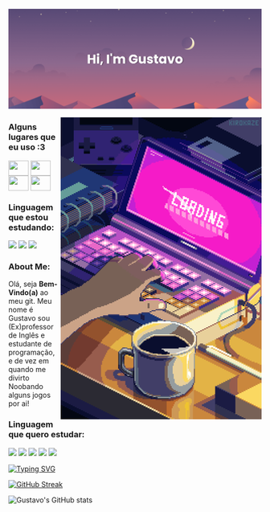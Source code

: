![MasterHead](banner.png)

<img align="right" alt="coding" width=400 src="git.gif">

<h3 align="left">Alguns lugares que eu uso :3</h3>
<p align="left">
<a href="seu link" target="blank"><img align="center" src="https://cdn.jsdelivr.net/npm/simple-icons@3.0.1/icons/twitter.svg" alt="" height="30" width="40"/></a>
<a href="seu link" target="blank"><img align="center" src="https://cdn.jsdelivr.net/npm/simple-icons@3.0.1/icons/linkedin.svg" alt="" height="30" width="40" /></a>
<a href="seu link" target="blank"><img align="center" src="https://cdn.jsdelivr.net/npm/simple-icons@3.0.1/icons/instagram.svg" alt="" height="30" width="40" /></a>
<a href="seu link" target="blank"><img align="center" src="https://cdn.jsdelivr.net/npm/simple-icons@3.0.1/icons/youtube.svg" alt="" height="30" width="40" /></a>
</p>
<h3 align="left">Linguagem que estou estudando:</h3>
<p align="left"> <img src="https://img.icons8.com/color/48/null/css3.png"/>
<img src="https://img.icons8.com/external-tal-revivo-shadow-tal-revivo/48/null/external-html-5-is-a-software-solution-stack-that-defines-the-properties-and-behaviors-of-web-page-logo-shadow-tal-revivo.png"/>
<img src="https://img.icons8.com/color/48/null/javascript--v1.png"/>

<h3 aligh="left">About Me:</h3>
<p align="left">Olá, seja <b>Bem-Vindo(a)</b> ao meu git. Meu nome é Gustavo sou (Ex)professor de Inglês e estudante de programação, e de vez em quando me divirto Noobando alguns jogos por ai!</p>

<h3 align="left">Linguagem que quero estudar:</h3>

<img src="https://img.icons8.com/fluency/28/null/java-coffee-cup-logo.png"/>
<img src="https://img.icons8.com/color/28/null/c-plus-plus-logo.png"/>
<img src="https://img.icons8.com/color/28/null/c-sharp-logo-2.png"/>
<img src="https://img.icons8.com/color/28/null/python--v1.png"/>
<img src="https://img.icons8.com/external-tal-revivo-shadow-tal-revivo/28/null/external-lua-is-a-lightweight-multi-paradigm-programming-language-logo-shadow-tal-revivo.png"/>


<a href="https://git.io/typing-svg"><img src="https://readme-typing-svg.herokuapp.com?font=Fira+Code&pause=1000&color=0EF714&width=435&lines=Please+stand+by...;I+will+go++get+my+coffe." alt="Typing SVG" /></a>

[![GitHub Streak](https://github-readme-streak-stats.herokuapp.com?user=devgustaR&theme=github-dark)](https://git.io/streak-stats)

![Gustavo's GitHub stats](https://github-readme-stats.vercel.app/api?username=devGustaR&show_icons=true&theme=transparent)
